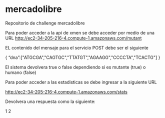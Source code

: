 # mercadolibre
Repositorio de challenge mercadolibre

Para poder acceder a la api de xmen se debe acceder por medio de una URL http://ec2-34-205-216-4.compute-1.amazonaws.com/mutant


EL contenido del mensaje para el servicio POST debe ser el siguiente

{
“dna”:["ATGCGA","CAGTGC","TTATGT","AGAAGG","CCCCTA","TCACTG"]
}

El sistema devolvera true o false dependiendo si es mutante (true) o humano (false)

Para poder acceder a las estadisticas se debe ingresar a la siguiente URL

http://ec2-34-205-216-4.compute-1.amazonaws.com/stats

Devolvera una respuesta como la siguiente:

<StatsResponse xmlns:i="http://www.w3.org/2001/XMLSchema-instance" xmlns="http://schemas.datacontract.org/2004/07/Mercadolibre.Models">
    <count_human_dna>1</count_human_dna>
    <count_mutant_dna>2</count_mutant_dna>
</StatsResponse>


